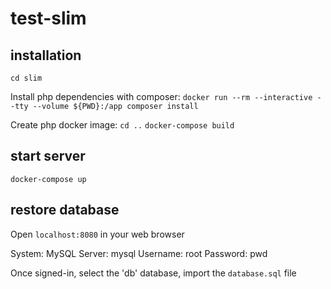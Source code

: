 # test-slim

## installation

`cd slim`

Install php dependencies with composer:
`docker run --rm --interactive --tty --volume ${PWD}:/app composer install`

Create php docker image:
`cd ..`
`docker-compose build`

## start server

`docker-compose up`

## restore database

Open `localhost:8080` in your web browser

System: MySQL
Server: mysql
Username: root
Password: pwd

Once signed-in, select the 'db' database, import the `database.sql` file